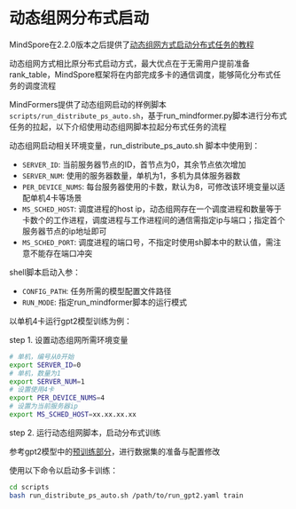 # 动态组网分布式启动

MindSpore在2.2.0版本之后提供了[动态组网方式启动分布式任务的教程](https://www.mindspore.cn/tutorials/experts/zh-CN/r2.2/parallel/dynamic_cluster.html)

动态组网方式相比原分布式启动方式，最大优点在于无需用户提前准备rank_table，MindSpore框架将在内部完成多卡的通信调度，能够简化分布式任务的调度流程

MindFormers提供了动态组网启动的样例脚本 `scripts/run_distribute_ps_auto.sh`，基于run_mindformer.py脚本进行分布式任务的拉起，以下介绍使用动态组网脚本拉起分布式任务的流程

动态组网启动相关环境变量，run_distribute_ps_auto.sh 脚本中使用到：

- `SERVER_ID`: 当前服务器节点的ID，首节点为0，其余节点依次增加
- `SERVER_NUM`: 使用的服务器数量，单机为1，多机为具体服务器数
- `PER_DEVICE_NUMS`: 每台服务器使用的卡数，默认为8，可修改该环境变量以适配单机4卡等场景
- `MS_SCHED_HOST`: 调度进程的host ip，动态组网存在一个调度进程和数量等于卡数个的工作进程，调度进程与工作进程间的通信需指定ip与端口；指定首个服务器节点的ip地址即可
- `MS_SCHED_PORT`: 调度进程的端口号，不指定时使用sh脚本中的默认值，需注意不能存在端口冲突

shell脚本启动入参：

- `CONFIG_PATH`: 任务所需的模型配置文件路径
- `RUN_MODE`: 指定run_mindformer脚本的运行模式

以单机4卡运行gpt2模型训练为例：

step 1. 设置动态组网所需环境变量

```bash
# 单机，编号从0开始
export SERVER_ID=0
# 单机，数量为1
export SERVER_NUM=1
# 设置使用4卡
export PER_DEVICE_NUMS=4
# 设置为当前服务器ip
export MS_SCHED_HOST=xx.xx.xx.xx
```

step 2. 运行动态组网脚本，启动分布式训练

参考gpt2模型中的[预训练部分](../model_cards/gpt2.md#预训练)，进行数据集的准备与配置修改

使用以下命令以启动多卡训练：

```bash
cd scripts
bash run_distribute_ps_auto.sh /path/to/run_gpt2.yaml train
```
